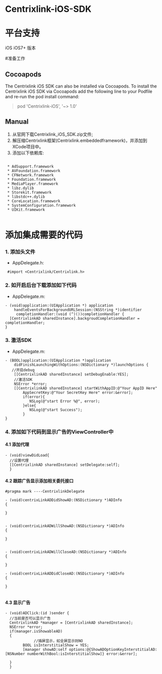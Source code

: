 # Centrixlink-iOS-SDK

# 平台支持
iOS iOS7+ 版本

#准备工作
## Cocoapods
The Centrixlink iOS SDK can also be installed via Cocoapods. To install the Centrixlink iOS SDK via Cocoapods add the following line to your Podfile and re-run the pod install command:

> pod 'Centrixlink-iOS', '~> 1.0'

## Manual
1.  从官网下载Centrixlink_iOS_SDK.zip文件;
2.  解压缩Centrixlink框架(Centrixlink.embeddedframework)，并添加到XCode项目中。
3.  添加以下依赖库:
 
```

 * AdSupport.framework
 * AVFoundation.framework
 * CFNetwork.framework
 * Foundation.framework
 * MediaPlayer.framework
 * libz.dylib
 * Storekit.framework
 * libstdc++.dylib
 * CoreLocation.framework
 * SystemConfiguration.framework
 * UIKit.framework
 
```

# 添加集成需要的代码

### 1. 添加头文件 
* AppDelegate.h:
```objc
 #import <Centrixlink/Centrixlink.h>
```

### 2. 如开启后台下载添加如下代码
* AppDelegate.m:
```objc
- (void)application:(UIApplication *) application 
    handleEventsForBackgroundURLSession:(NSString *)identifier
     completionHandler:(void (^)())completionHandler {
  [CentrixlinkAD sharedInstance].backgroudCompletionHandler = completionHandler;
}
```

### 3. 激活SDK
* AppDelegate.m:
```objc
- (BOOL)application:(UIApplication *)application 
    didFinishLaunchingWithOptions:(NSDictionary *)launchOptions {
   //开启debug
    [[CentrixlinkAD sharedInstance] setDebugEnable:YES]; 
    //激活SDK
    NSError *error;
    [[CentrixlinkAD sharedInstance] startWithAppID:@"Your AppID Here" 
        AppSecretKey:@"Your SecretKey Here" error:&error];
        if(error){
           NSLog(@"start Error %@", error);
        }else{
           NSLog(@"start Success");
        }
}
```

###  4. 添加如下代码到显示广告的ViewController中

#### 4.1 添加代理
```objc
- (void)viewDidLoad{
  //设置代理
  [[CentrixlinkAD sharedInstance] setDelegate:self];
  }
```

#### 4.2 跟踪广告显示添加相关委托接口

```objc
#pragma mark ----CentrixlinkDelegate

- (void)centrixLinkADDidShowAD:(NSDictionary *)ADInfo
{
    
}


- (void)centrixLinkADWillShowAD:(NSDictionary *)ADInfo
{
    
}


- (void)centrixLinkADWillCloseAD:(NSDictionary *)ADInfo
{
    
}

- (void)centrixLinkADDidCloseAD:(NSDictionary *)ADInfo
{
    
}


```

#### 4.3 显示广告
    
```objc
- (void)ADClick:(id )sender {
  //当前是否可以显示广告
  CentrixlinkAD *manager = [CentrixlinkAD sharedInstance];
  NSError *error;
  if(manager.isShowableAD)
  {
             //插屏显示，如全屏显示则NO
        BOOL isInterstitialShow = YES;
        [manager showAD:self options:@{ShowADOptionKeyInterstitialAD:[NSNumber numberWithBool:isInterstitialShow]} error:&error];

  }
  }
```

